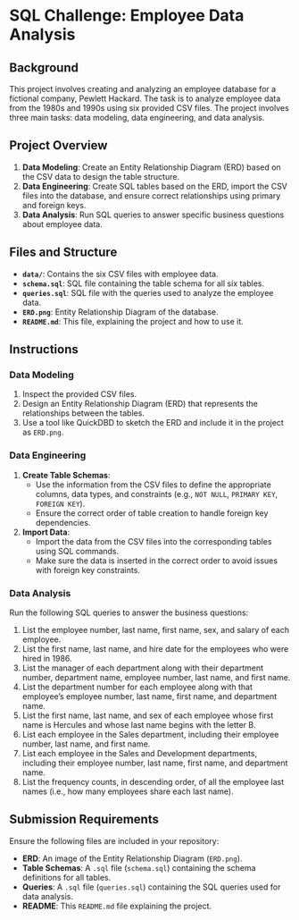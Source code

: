 # SQL Challenge: Employee Data Analysis

## Background

This project involves creating and analyzing an employee database for a fictional company, Pewlett Hackard. The task is to analyze employee data from the 1980s and 1990s using six provided CSV files. The project involves three main tasks: data modeling, data engineering, and data analysis.

## Project Overview

1. **Data Modeling**: Create an Entity Relationship Diagram (ERD) based on the CSV data to design the table structure.
2. **Data Engineering**: Create SQL tables based on the ERD, import the CSV files into the database, and ensure correct relationships using primary and foreign keys.
3. **Data Analysis**: Run SQL queries to answer specific business questions about employee data.

## Files and Structure

- **`data/`**: Contains the six CSV files with employee data.
- **`schema.sql`**: SQL file containing the table schema for all six tables.
- **`queries.sql`**: SQL file with the queries used to analyze the employee data.
- **`ERD.png`**: Entity Relationship Diagram of the database.
- **`README.md`**: This file, explaining the project and how to use it.

## Instructions

### Data Modeling

1. Inspect the provided CSV files.
2. Design an Entity Relationship Diagram (ERD) that represents the relationships between the tables.
3. Use a tool like QuickDBD to sketch the ERD and include it in the project as `ERD.png`.

### Data Engineering

1. **Create Table Schemas**:
   - Use the information from the CSV files to define the appropriate columns, data types, and constraints (e.g., `NOT NULL`, `PRIMARY KEY`, `FOREIGN KEY`).
   - Ensure the correct order of table creation to handle foreign key dependencies.
2. **Import Data**:
   - Import the data from the CSV files into the corresponding tables using SQL commands.
   - Make sure the data is inserted in the correct order to avoid issues with foreign key constraints.

### Data Analysis

Run the following SQL queries to answer the business questions:

1. List the employee number, last name, first name, sex, and salary of each employee.
2. List the first name, last name, and hire date for the employees who were hired in 1986.
3. List the manager of each department along with their department number, department name, employee number, last name, and first name.
4. List the department number for each employee along with that employee’s employee number, last name, first name, and department name.
5. List the first name, last name, and sex of each employee whose first name is Hercules and whose last name begins with the letter B.
6. List each employee in the Sales department, including their employee number, last name, and first name.
7. List each employee in the Sales and Development departments, including their employee number, last name, first name, and department name.
8. List the frequency counts, in descending order, of all the employee last names (i.e., how many employees share each last name).

## Submission Requirements

Ensure the following files are included in your repository:

- **ERD**: An image of the Entity Relationship Diagram (`ERD.png`).
- **Table Schemas**: A `.sql` file (`schema.sql`) containing the schema definitions for all tables.
- **Queries**: A `.sql` file (`queries.sql`) containing the SQL queries used for data analysis.
- **README**: This `README.md` file explaining the project.
